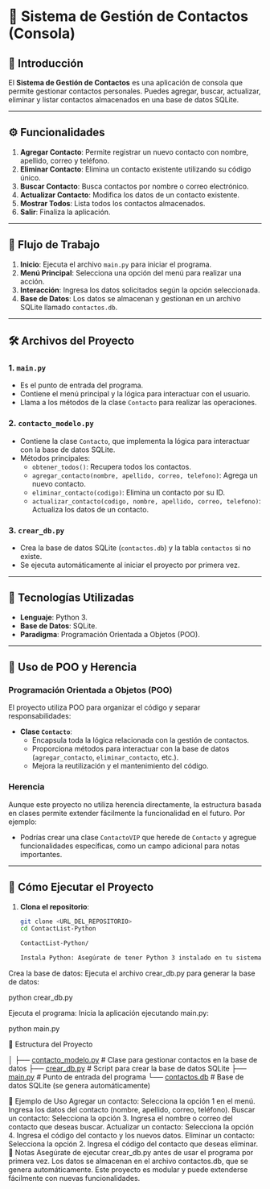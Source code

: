 # 📇 Sistema de Gestión de Contactos (Consola)

## 🧩 Introducción

El **Sistema de Gestión de Contactos** es una aplicación de consola que permite gestionar contactos personales. Puedes agregar, buscar, actualizar, eliminar y listar contactos almacenados en una base de datos SQLite.

---

## ⚙️ Funcionalidades

1. **Agregar Contacto**: Permite registrar un nuevo contacto con nombre, apellido, correo y teléfono.
2. **Eliminar Contacto**: Elimina un contacto existente utilizando su código único.
3. **Buscar Contacto**: Busca contactos por nombre o correo electrónico.
4. **Actualizar Contacto**: Modifica los datos de un contacto existente.
5. **Mostrar Todos**: Lista todos los contactos almacenados.
6. **Salir**: Finaliza la aplicación.

---

## 🔄 Flujo de Trabajo

1. **Inicio**: Ejecuta el archivo `main.py` para iniciar el programa.
2. **Menú Principal**: Selecciona una opción del menú para realizar una acción.
3. **Interacción**: Ingresa los datos solicitados según la opción seleccionada.
4. **Base de Datos**: Los datos se almacenan y gestionan en un archivo SQLite llamado `contactos.db`.

---

## 🛠️ Archivos del Proyecto

### 1. **`main.py`**
   - Es el punto de entrada del programa.
   - Contiene el menú principal y la lógica para interactuar con el usuario.
   - Llama a los métodos de la clase `Contacto` para realizar las operaciones.

### 2. **`contacto_modelo.py`**
   - Contiene la clase `Contacto`, que implementa la lógica para interactuar con la base de datos SQLite.
   - Métodos principales:
     - `obtener_todos()`: Recupera todos los contactos.
     - `agregar_contacto(nombre, apellido, correo, telefono)`: Agrega un nuevo contacto.
     - `eliminar_contacto(codigo)`: Elimina un contacto por su ID.
     - `actualizar_contacto(codigo, nombre, apellido, correo, telefono)`: Actualiza los datos de un contacto.

### 3. **`crear_db.py`**
   - Crea la base de datos SQLite (`contactos.db`) y la tabla `contactos` si no existe.
   - Se ejecuta automáticamente al iniciar el proyecto por primera vez.

---

## 🧰 Tecnologías Utilizadas

- **Lenguaje**: Python 3.
- **Base de Datos**: SQLite.
- **Paradigma**: Programación Orientada a Objetos (POO).

---

## 🧩 Uso de POO y Herencia

### **Programación Orientada a Objetos (POO)**
El proyecto utiliza POO para organizar el código y separar responsabilidades:
- **Clase `Contacto`**:
  - Encapsula toda la lógica relacionada con la gestión de contactos.
  - Proporciona métodos para interactuar con la base de datos (`agregar_contacto`, `eliminar_contacto`, etc.).
  - Mejora la reutilización y el mantenimiento del código.

### **Herencia**
Aunque este proyecto no utiliza herencia directamente, la estructura basada en clases permite extender fácilmente la funcionalidad en el futuro. Por ejemplo:
- Podrías crear una clase `ContactoVIP` que herede de `Contacto` y agregue funcionalidades específicas, como un campo adicional para notas importantes.

---

## 🚀 Cómo Ejecutar el Proyecto

1. **Clona el repositorio**:
   ```bash
   git clone <URL_DEL_REPOSITORIO>
   cd ContactList-Python

   ContactList-Python/

   Instala Python: Asegúrate de tener Python 3 instalado en tu sistema.

Crea la base de datos: Ejecuta el archivo crear_db.py para generar la base de datos:

python crear_db.py

Ejecuta el programa: Inicia la aplicación ejecutando main.py:

python main.py

📂 Estructura del Proyecto

│
├── [contacto_modelo.py](http://_vscodecontentref_/1)   # Clase para gestionar contactos en la base de datos
├── [crear_db.py](http://_vscodecontentref_/2)          # Script para crear la base de datos SQLite
├── [main.py](http://_vscodecontentref_/3)              # Punto de entrada del programa
└── [contactos.db](http://_vscodecontentref_/4)         # Base de datos SQLite (se genera automáticamente)

📖 Ejemplo de Uso
Agregar un contacto:
Selecciona la opción 1 en el menú.
Ingresa los datos del contacto (nombre, apellido, correo, teléfono).
Buscar un contacto:
Selecciona la opción 3.
Ingresa el nombre o correo del contacto que deseas buscar.
Actualizar un contacto:
Selecciona la opción 4.
Ingresa el código del contacto y los nuevos datos.
Eliminar un contacto:
Selecciona la opción 2.
Ingresa el código del contacto que deseas eliminar.
📝 Notas
Asegúrate de ejecutar crear_db.py antes de usar el programa por primera vez.
Los datos se almacenan en el archivo contactos.db, que se genera automáticamente.
Este proyecto es modular y puede extenderse fácilmente con nuevas funcionalidades.

